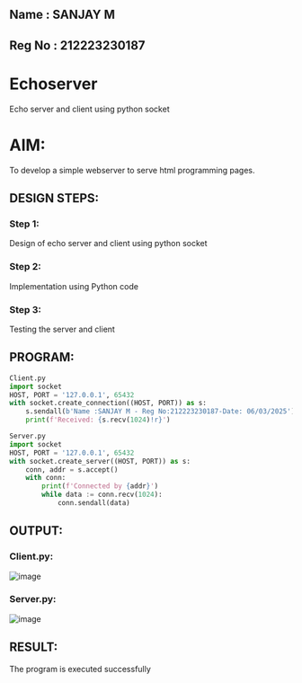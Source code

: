 ## Name   : SANJAY M
## Reg No : 212223230187

# Echoserver
Echo server and client using python socket

# AIM:

To develop a simple webserver to serve html programming pages.

## DESIGN STEPS:

### Step 1:

Design of echo server and client using python socket

### Step 2:

Implementation using Python code

### Step 3:

Testing the server and client 

## PROGRAM:

```python
Client.py
import socket
HOST, PORT = '127.0.0.1', 65432
with socket.create_connection((HOST, PORT)) as s:
    s.sendall(b'Name :SANJAY M - Reg No:212223230187-Date: 06/03/2025')
    print(f'Received: {s.recv(1024)!r}')
```

```python
Server.py
import socket
HOST, PORT = '127.0.0.1', 65432
with socket.create_server((HOST, PORT)) as s:
    conn, addr = s.accept()
    with conn:
        print(f'Connected by {addr}')
        while data := conn.recv(1024):
            conn.sendall(data)
```

## OUTPUT:
### Client.py:
![image](https://github.com/user-attachments/assets/43558a9b-c230-4952-831e-ed2a13618117)

### Server.py:
![image](https://github.com/user-attachments/assets/d6ac9149-f1ea-4806-8ac4-c1ad7fe471b5)



## RESULT:
The program is executed successfully
